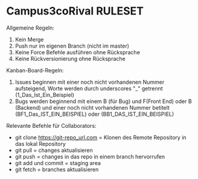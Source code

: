 # Campus3coRival RULESET


Allgemeine Regeln: 

1. Kein Merge
2. Push nur im eigenen Branch (nicht im master)
3. Keine Force Befehle ausführen ohne Rücksprache
4. Keine Rückversionierung ohne Rücksprache

Kanban-Board-Regeln:

1. Issues beginnen mit einer noch nicht vorhandenen Nummer aufsteigend, Worte werden durch underscores "_" getrennt (1_Das_Ist_Ein_Beispiel)
2. Bugs werden beginnend mit einem B (für Bug) und F(Front End) oder B (Backend) und einer noch nicht vorhandenen Nummer betitelt (BF1_Das_IST_EIN_BEISPIEL) oder (BB1_DAS_IST_EIN_BEISPIEL)


Relevante Befehle für Collaborators:

- git clone https://git-repo_url.com = Klonen des Remote Repository in das lokal Repository
- git pull = changes aktualisieren
- git push = changes in das repo in einem branch hervorrufen
- git add und commit = staging area
- git fetch = branches aktualisieren
   

